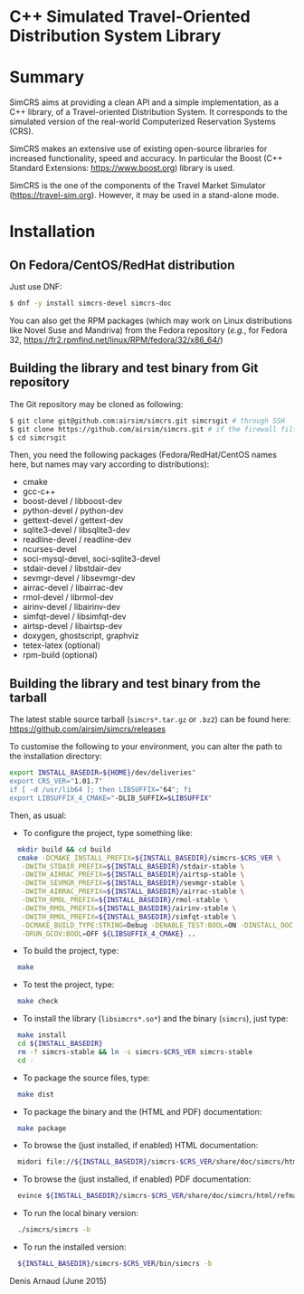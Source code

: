 C++ Simulated Travel-Oriented Distribution System Library
=========================================================

# Summary
SimCRS aims at providing a clean API and a simple implementation,
as a C++ library, of a Travel-oriented Distribution System. It
corresponds to the simulated version of the real-world Computerized
Reservation Systems (CRS).

SimCRS makes an extensive use of existing open-source libraries for
increased functionality, speed and accuracy. In particular the
Boost (C++ Standard Extensions: https://www.boost.org) library is used.

SimCRS is the one of the components of the Travel Market Simulator
(https://travel-sim.org). However, it may be used in a
stand-alone mode.

# Installation

## On Fedora/CentOS/RedHat distribution
Just use DNF:
```bash
$ dnf -y install simcrs-devel simcrs-doc
```

You can also get the RPM packages (which may work on Linux
distributions like Novel Suse and Mandriva) from the Fedora repository
(_e.g._, for Fedora 32, 
https://fr2.rpmfind.net/linux/RPM/fedora/32/x86_64/)


## Building the library and test binary from Git repository
The Git repository may be cloned as following:
```bash
$ git clone git@github.com:airsim/simcrs.git simcrsgit # through SSH
$ git clone https://github.com/airsim/simcrs.git # if the firewall filters SSH
$ cd simcrsgit
```

Then, you need the following packages (Fedora/RedHat/CentOS names here, 
but names may vary according to distributions):
* cmake
* gcc-c++
* boost-devel / libboost-dev
* python-devel / python-dev
* gettext-devel / gettext-dev
* sqlite3-devel / libsqlite3-dev
* readline-devel / readline-dev
* ncurses-devel
* soci-mysql-devel, soci-sqlite3-devel
* stdair-devel / libstdair-dev
* sevmgr-devel / libsevmgr-dev
* airrac-devel / libairrac-dev
* rmol-devel / librmol-dev
* airinv-devel / libairinv-dev
* simfqt-devel / libsimfqt-dev
* airtsp-devel / libairtsp-dev
* doxygen, ghostscript, graphviz
* tetex-latex (optional)
* rpm-build (optional)

## Building the library and test binary from the tarball
The latest stable source tarball (`simcrs*.tar.gz` or `.bz2`)
can be found here:
https://github.com/airsim/simcrs/releases

To customise the following to your environment, you can alter the path
to the installation directory:
```bash
export INSTALL_BASEDIR=${HOME}/dev/deliveries"
export CRS_VER="1.01.7"
if [ -d /usr/lib64 ]; then LIBSUFFIX="64"; fi
export LIBSUFFIX_4_CMAKE="-DLIB_SUFFIX=$LIBSUFFIX"
```

Then, as usual:
* To configure the project, type something like:
```bash
  mkdir build && cd build
  cmake -DCMAKE_INSTALL_PREFIX=${INSTALL_BASEDIR}/simcrs-$CRS_VER \
   -DWITH_STDAIR_PREFIX=${INSTALL_BASEDIR}/stdair-stable \
   -DWITH_AIRRAC_PREFIX=${INSTALL_BASEDIR}/airtsp-stable \
   -DWITH_SEVMGR_PREFIX=${INSTALL_BASEDIR}/sevmgr-stable \
   -DWITH_AIRRAC_PREFIX=${INSTALL_BASEDIR}/airrac-stable \
   -DWITH_RMOL_PREFIX=${INSTALL_BASEDIR}/rmol-stable \
   -DWITH_RMOL_PREFIX=${INSTALL_BASEDIR}/airinv-stable \
   -DWITH_RMOL_PREFIX=${INSTALL_BASEDIR}/simfqt-stable \
   -DCMAKE_BUILD_TYPE:STRING=Debug -DENABLE_TEST:BOOL=ON -DINSTALL_DOC:BOOL=ON \
   -DRUN_GCOV:BOOL=OFF ${LIBSUFFIX_4_CMAKE} ..
```
* To build the project, type:
```bash
  make
```
* To test the project, type:
```bash
  make check
```
* To install the library (`libsimcrs*.so*`) and the binary (`simcrs`), just type:
```bash
  make install
  cd ${INSTALL_BASEDIR}
  rm -f simcrs-stable && ln -s simcrs-$CRS_VER simcrs-stable
  cd -
```
* To package the source files, type:
```bash
  make dist
```
* To package the binary and the (HTML and PDF) documentation:
```bash
  make package
```
* To browse the (just installed, if enabled) HTML documentation:
```bash
  midori file://${INSTALL_BASEDIR}/simcrs-$CRS_VER/share/doc/simcrs/html/index.html
```
* To browse the (just installed, if enabled) PDF documentation:
```bash
  evince ${INSTALL_BASEDIR}/simcrs-$CRS_VER/share/doc/simcrs/html/refman.pdf
```
* To run the local binary version:
```bash
  ./simcrs/simcrs -b
```
* To run the installed version:
```bash
  ${INSTALL_BASEDIR}/simcrs-$CRS_VER/bin/simcrs -b
```

Denis Arnaud (June 2015)

